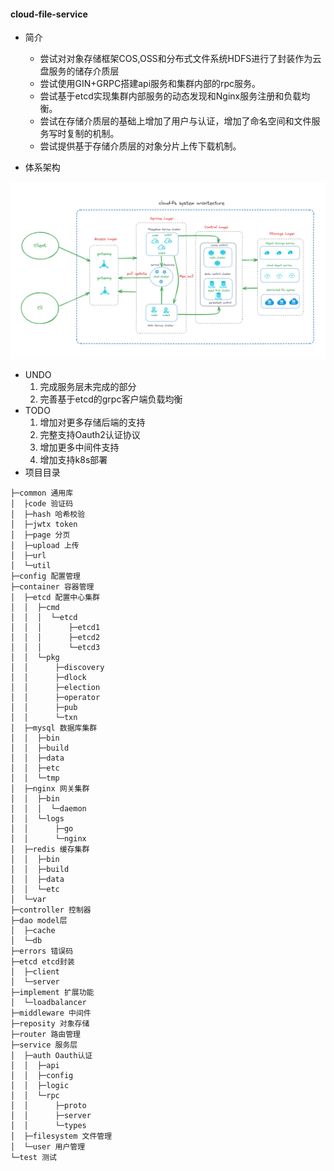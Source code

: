 #### cloud-file-service

- 简介
  - 尝试对对象存储框架COS,OSS和分布式文件系统HDFS进行了封装作为云盘服务的储存介质层
  - 尝试使用GIN+GRPC搭建api服务和集群内部的rpc服务。
  - 尝试基于etcd实现集群内部服务的动态发现和Nginx服务注册和负载均衡。
  - 尝试在存储介质层的基础上增加了用户与认证，增加了命名空间和文件服务写时复制的机制。
  - 尝试提供基于存储介质层的对象分片上传下载机制。

- 体系架构

![](./arch.png)

- UNDO
    1. 完成服务层未完成的部分
    2. 完善基于etcd的grpc客户端负载均衡
- TODO
    1. 增加对更多存储后端的支持
    2. 完整支持Oauth2认证协议
    3. 增加更多中间件支持
    4. 增加支持k8s部署
- 项目目录
```
├─common 通用库
│  ├code 验证码
│  ├─hash 哈希校验
│  ├─jwtx token
│  ├─page 分页
│  ├─upload 上传
│  ├─url 
│  └─util 
├─config 配置管理
├─container 容器管理
│  ├─etcd 配置中心集群
│  │  ├─cmd
│  │  │  └─etcd
│  │  │      ├─etcd1
│  │  │      ├─etcd2
│  │  │      └─etcd3
│  │  └─pkg
│  │      ├─discovery
│  │      ├─dlock
│  │      ├─election
│  │      ├─operator
│  │      ├─pub
│  │      └─txn
│  ├─mysql 数据库集群
│  │  ├─bin
│  │  ├─build
│  │  ├─data
│  │  ├─etc
│  │  └─tmp
│  ├─nginx 网关集群
│  │  ├─bin
│  │  │  └─daemon
│  │  └─logs
│  │      ├─go
│  │      └─nginx
│  ├─redis 缓存集群
│  │  ├─bin
│  │  ├─build
│  │  ├─data
│  │  └─etc 
│  └─var 
├─controller 控制器
├─dao model层
│  ├─cache
│  └─db
├─errors 错误码
├─etcd etcd封装
│  ├─client
│  └─server
├─implement 扩展功能 
│  └─loadbalancer
├─middleware 中间件
├─reposity 对象存储
├─router 路由管理
├─service 服务层
│  ├─auth Oauth认证
│  │  ├─api
│  │  ├─config
│  │  ├─logic
│  │  └─rpc
│  │      ├─proto
│  │      ├─server
│  │      └─types
│  ├─filesystem 文件管理
│  └─user 用户管理
└─test 测试
```